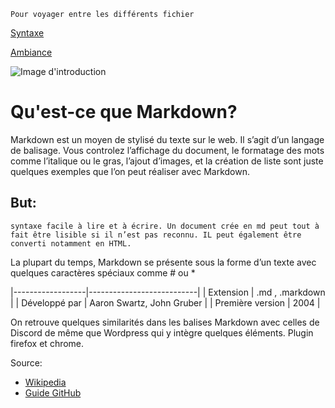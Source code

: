 ```
Pour voyager entre les différents fichier
```

[Syntaxe](/Syntaxe.md)

[Ambiance](/ambiance.md)


![Image d'introduction](http://crueltobekind.fr/sites/all/themes/crueltobekind/images/logo-intro.png)

# Qu'est-ce que Markdown?
Markdown est un moyen de stylisé du texte sur le web. Il s’agit d’un langage de balisage.
Vous controlez l’affichage du document, le formatage des mots comme l’italique ou le gras, l’ajout d’images, et la création de liste sont juste quelques exemples que l’on peut réaliser avec Markdown. 

## But:
``` syntaxe facile à lire et à écrire. Un document crée en md peut tout à fait être lisible si il n’est pas reconnu. IL peut également être converti notamment en HTML. ```

La plupart du temps, Markdown se présente sous la forme d’un texte avec quelques caractères spéciaux comme # ou *

|------------------|---------------------------|
| Extension        | .md , .markdown           |
| Développé par    | Aaron Swartz, John Gruber |
| Première version | 2004                      |

On retrouve quelques similarités dans les balises Markdown avec celles de Discord de même que Wordpress qui y intègre quelques éléments.
Plugin firefox et chrome.


Source:

* [Wikipedia](https://fr.wikipedia.org/wiki/Markdown)
* [Guide GitHub](https://guides.github.com/features/mastering-markdown/)
